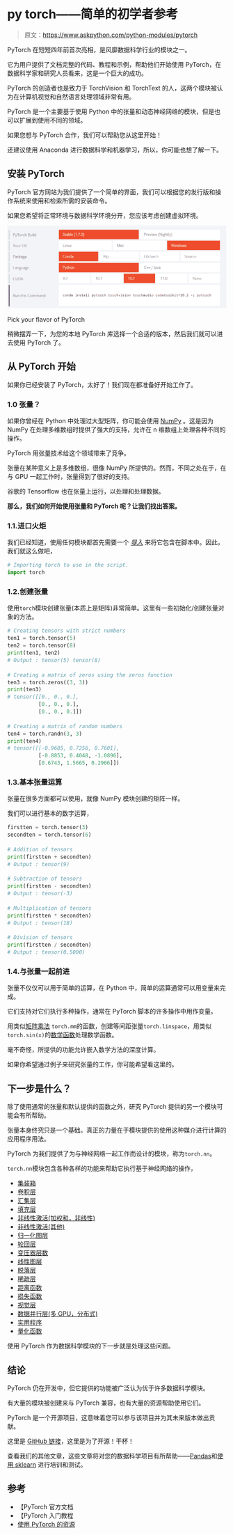 # py torch——简单的初学者参考

> 原文：<https://www.askpython.com/python-modules/pytorch>

PyTorch 在短短四年前首次亮相，是风靡数据科学行业的模块之一。

它为用户提供了文档完整的代码、教程和示例，帮助他们开始使用 PyTorch，在数据科学家和研究人员看来，这是一个巨大的成功。

PyTorch 的创造者也是致力于 TorchVision 和 TorchText 的人，这两个模块被认为在计算机视觉和自然语言处理领域非常有用。

PyTorch 是一个主要基于使用 Python 中的张量和动态神经网络的模块，但是也可以扩展到使用不同的领域。

如果您想与 PyTorch 合作，我们可以帮助您从这里开始！

还建议使用 Anaconda 进行数据科学和机器学习，所以，你可能也想了解一下。

## 安装 PyTorch

PyTorch 官方网站为我们提供了一个简单的界面，我们可以根据您的发行版和操作系统来使用和检索所需的安装命令。

如果您希望将正常环境与数据科学环境分开，您应该考虑创建虚拟环境。

![Pytorch Installation](img/a95f7b5e351fbbc70ed3a1f280631dbe.png)

Pick your flavor of PyTorch

稍微摆弄一下，为您的本地 PyTorch 库选择一个合适的版本，然后我们就可以进去使用 PyTorch 了。

## 从 PyTorch 开始

如果你已经安装了 PyTorch，太好了！我们现在都准备好开始工作了。

### 1.0 张量？

如果你曾经在 Python 中处理过大型矩阵，你可能会使用 [NumPy](https://www.askpython.com/python-modules/numpy/python-numpy-module) 。这是因为 NumPy 在处理多维数组时提供了强大的支持，允许在 n 维数组上处理各种不同的操作。

PyTorch 用张量技术给这个领域带来了竞争。

张量在某种意义上是多维数组，很像 NumPy 所提供的。然而，不同之处在于，在与 GPU 一起工作时，张量得到了很好的支持。

谷歌的 Tensorflow 也在张量上运行，以处理和处理数据。

**那么，我们如何开始使用张量和 PyTorch 呢？让我们找出答案。**

### 1.1.进口火炬

我们已经知道，使用任何模块都首先需要一个 *[导入](https://www.askpython.com/python/python-import-statement)* 来将它包含在脚本中。因此，我们就这么做吧，

```py
# Importing torch to use in the script.
import torch

```

### 1.2.创建张量

使用`torch`模块创建张量(本质上是矩阵)非常简单。这里有一些初始化/创建张量对象的方法。

```py
# Creating tensors with strict numbers
ten1 = torch.tensor(5)
ten2 = torch.tensor(8)
print(ten1, ten2)
# Output : tensor(5) tensor(8)

# Creating a matrix of zeros using the zeros function
ten3 = torch.zeros((3, 3))
print(ten3)
# tensor([[0., 0., 0.],
          [0., 0., 0.],
          [0., 0., 0.]])

# Creating a matrix of random numbers
ten4 = torch.randn(3, 3)
print(ten4)
# tensor([[-0.9685, 0.7256, 0.7601],
          [-0.8853, 0.4048, -1.0896],
          [0.6743, 1.5665, 0.2906]])

```

### 1.3.基本张量运算

张量在很多方面都可以使用，就像 NumPy 模块创建的矩阵一样。

我们可以进行基本的数字运算，

```py
firstten = torch.tensor(3)
secondten = torch.tensor(6)

# Addition of tensors
print(firstten + secondten)
# Output : tensor(9)

# Subtraction of tensors
print(firstten - secondten)
# Output : tensor(-3)

# Multiplication of tensors
print(firstten * secondten)
# Output : tensor(18)

# Division of tensors
print(firstten / secondten)
# Output : tensor(0.5000)

```

### 1.4.与张量一起前进

张量不仅仅可以用于简单的运算，在 Python 中，简单的运算通常可以用变量来完成。

它们支持对它们执行多种操作，通常在 PyTorch 脚本的许多操作中用作变量。

用类似[矩阵乘法](https://www.askpython.com/python/python-matrix-tutorial) `torch.mm`的函数，创建等间距张量`torch.linspace`，用类似`torch.sin(x)`的[数学函数](https://www.askpython.com/python-modules/python-math-module)处理数学函数。

毫不奇怪，所提供的功能允许嵌入数学方法的深度计算。

如果你希望通过例子来研究张量的工作，你可能希望看这里的。

## 下一步是什么？

除了使用通常的张量和默认提供的函数之外，研究 PyTorch 提供的另一个模块可能会有所帮助。

张量本身终究只是一个基础。真正的力量在于模块提供的使用这种媒介进行计算的应用程序用法。

PyTorch 为我们提供了为与神经网络一起工作而设计的模块，称为`torch.nn`。

`torch.nn`模块包含各种各样的功能来帮助它执行基于神经网络的操作，

*   [集装箱](https://pytorch.org/docs/stable/nn.html#containers)
*   [卷积层](https://pytorch.org/docs/stable/nn.html#convolution-layers)
*   [汇集层](https://pytorch.org/docs/stable/nn.html#pooling-layers)
*   [填充层](https://pytorch.org/docs/stable/nn.html#padding-layers)
*   [非线性激活(加权和，非线性)](https://pytorch.org/docs/stable/nn.html#non-linear-activations-weighted-sum-nonlinearity)
*   [非线性激活(其他)](https://pytorch.org/docs/stable/nn.html#non-linear-activations-other)
*   [归一化图层](https://pytorch.org/docs/stable/nn.html#normalization-layers)
*   [轮回层](https://pytorch.org/docs/stable/nn.html#recurrent-layers)
*   [变压器层数](https://pytorch.org/docs/stable/nn.html#transformer-layers)
*   [线性图层](https://pytorch.org/docs/stable/nn.html#linear-layers)
*   [脱落层](https://pytorch.org/docs/stable/nn.html#dropout-layers)
*   [稀疏层](https://pytorch.org/docs/stable/nn.html#sparse-layers)
*   [距离函数](https://pytorch.org/docs/stable/nn.html#distance-functions)
*   [损失函数](https://pytorch.org/docs/stable/nn.html#loss-functions)
*   [视觉层](https://pytorch.org/docs/stable/nn.html#vision-layers)
*   [数据并行层(多 GPU，分布式)](https://pytorch.org/docs/stable/nn.html#dataparallel-layers-multi-gpu-distributed)
*   [实用程序](https://pytorch.org/docs/stable/nn.html#utilities)
*   [量化函数](https://pytorch.org/docs/stable/nn.html#quantized-functions)

使用 PyTorch 作为数据科学模块的下一步就是处理这些问题。

## 结论

PyTorch 仍在开发中，但它提供的功能被广泛认为优于许多数据科学模块。

有大量的模块被创建来与 PyTorch 兼容，也有大量的资源帮助使用它们。

PyTorch 是一个开源项目，这意味着您可以参与该项目并为其未来版本做出贡献。

这里是 [GitHub 链接](https://github.com/pytorch/pytorch)，这里是为了开源！干杯！

查看我们的其他文章，这些文章将对您的数据科学项目有所帮助——[Pandas](https://www.askpython.com/python-modules/pandas/python-pandas-module-tutorial)和[使用 sklearn](https://www.askpython.com/python/examples/split-data-training-and-testing-set) 进行培训和测试。

## 参考

*   【PyTorch 官方文档
*   【PyTorch 入门教程
*   [使用 PyTorch 的资源](https://pytorch.org/resources/)